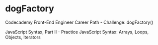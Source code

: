 # dogFactory
 Codecademy Front-End Engineer Career Path - Challenge: dogFactory()

 JavaScript Syntax, Part II - Practice JavaScript Syntax: Arrays, Loops, Objects, Iterators
